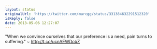 ```yaml
---
layout: status
originalUrl: 'https://twitter.com/marcgg/status/331384632291512320'
isReply: false
date: 2013-05-06 12:27:07
---
```


"When we convince ourselves that our preference is a need, pain turns to suffering." ~ http://t.co/ucnAEWDobZ
